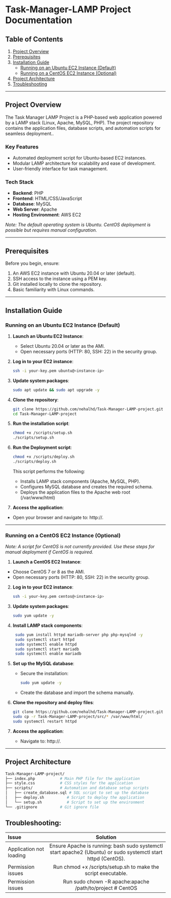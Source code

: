 # Task-Manager-LAMP Project Documentation

## Table of Contents
1. [Project Overview](#project-overview)
2. [Prerequisites](#prerequisites)
3. [Installation Guide](#installation-guide)
   - [Running on an Ubuntu EC2 Instance (Default)](#running-on-an-ubuntu-ec2-instance-default)
   - [Running on a CentOS EC2 Instance (Optional)](#running-on-a-centos-ec2-instance-optional)
4. [Project Architecture](#project-architecture)
5. [Troubleshooting](#troubleshooting)

---

## Project Overview

The Task Manager LAMP Project is a PHP-based web application powered by a LAMP stack (Linux, Apache, MySQL, PHP). The project repository contains the application files, database scripts, and automation scripts for seamless deployment..

### Key Features
- Automated deployment script for Ubuntu-based EC2 instances.
- Modular LAMP architecture for scalability and ease of development.
- User-friendly interface for task management.

### Tech Stack
- **Backend**: PHP  
- **Frontend**: HTML/CSS/JavaScript  
- **Database**: MySQL  
- **Web Server**: Apache  
- **Hosting Environment**: AWS EC2  

*Note: The default operating system is Ubuntu. CentOS deployment is possible but requires manual configuration.*

---

## Prerequisites

Before you begin, ensure:
1. An AWS EC2 instance with Ubuntu 20.04 or later (default).
2. SSH access to the instance using a PEM key.
3. Git installed locally to clone the repository.
4. Basic familiarity with Linux commands.

---

## Installation Guide

### Running on an Ubuntu EC2 Instance (Default)

1. **Launch an Ubuntu EC2 Instance**:
   - Select Ubuntu 20.04 or later as the AMI.
   - Open necessary ports (HTTP: 80, SSH: 22) in the security group.

2. **Log in to your EC2 instance**:
   ```bash
   ssh -i your-key.pem ubuntu@<instance-ip>
   ```
   
3. **Update system packages**:
   ```bash
   sudo apt update && sudo apt upgrade -y
   ```
   
4. **Clone the repository**:
   ```bash
   git clone https://github.com/nehalhd/Task-Manager-LAMP-project.git
   cd Task-Manager-LAMP-project
   ```

5. **Run the installation script**:
   ```bash
   chmod +x /scripts/setup.sh
   ./scripts/setup.sh
   ```
   
6. **Run the Deployment script**:
   ```bash
   chmod +x /scripts/deploy.sh
   ./scripts/deploy.sh
   ```
    This script performs the following:
      - Installs LAMP stack components (Apache, MySQL, PHP).
      - Configures MySQL database and creates the required schema.
      - Deploys the application files to the Apache web root (/var/www/html)

7. **Access the application**:
  - Open your browser and navigate to: http://<instance-ip>.

---

### Running on a CentOS EC2 Instance (Optional)
*Note: A script for CentOS is not currently provided. Use these steps for manual deployment if CentOS is required.*

1. **Launch a CentOS EC2 Instance**:
  - Choose CentOS 7 or 8 as the AMI.
  - Open necessary ports (HTTP: 80, SSH: 22) in the security group.

2. **Log in to your EC2 instance**:
   ```bash
   ssh -i your-key.pem centos@<instance-ip>
   ```
   
3. **Update system packages**:
   ```bash
   sudo yum update -y
   ```
   
4. **Install LAMP stack components**:
   ```bash
    sudo yum install httpd mariadb-server php php-mysqlnd -y
    sudo systemctl start httpd
    sudo systemctl enable httpd
    sudo systemctl start mariadb
    sudo systemctl enable mariadb
   ```

5. **Set up the MySQL database**:
   - Secure the installation:
     ```bash
     sudo yum update -y
     ```
   - Create the database and import the schema manually.

6. **Clone the repository and deploy files**:
   ```bash
   git clone https://github.com/nehalhd/Task-Manager-LAMP-project.git
   sudo cp -r Task-Manager-LAMP-project/src/* /var/www/html/
   sudo systemctl restart httpd
   ```

7. **Access the application**:
    - Navigate to: http://<instance-ip>.

---

## Project Architecture

```graphql
Task-Manager-LAMP-project/
├── index.php           # Main PHP file for the application
├── style.css           # CSS styles for the application
├── scripts/            # Automation and database setup scripts
│   ├── create_database.sql # SQL script to set up the database
│   ├── deploy.sh          # Script to deploy the application
│   └── setup.sh           # Script to set up the environment
└── .gitignore          # Git ignore file

 ```

## Troubleshooting:

| Issue    | Solution | 
|:-------------|:------------:|
| Application not loading | Ensure Apache is running: bash sudo systemctl start apache2 (Ubuntu) or sudo systemctl start httpd (CentOS). |
| Permission issues | Run chmod +x /scripts/setup.sh to make the script executable.|
| Permission issues | Run sudo chown -R apache:apache /path/to/project       # CentOS |

